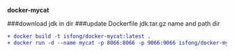 **docker-mycat**

###download jdk in dir
###update Dockerfile jdk.tar.gz name and path dir
```diff
+ docker build -t isfong/docker-mycat:latest .
+ docker run -d --name mycat -p 8066:8066 -p 9066:9066 isfong/docker-mycat
```